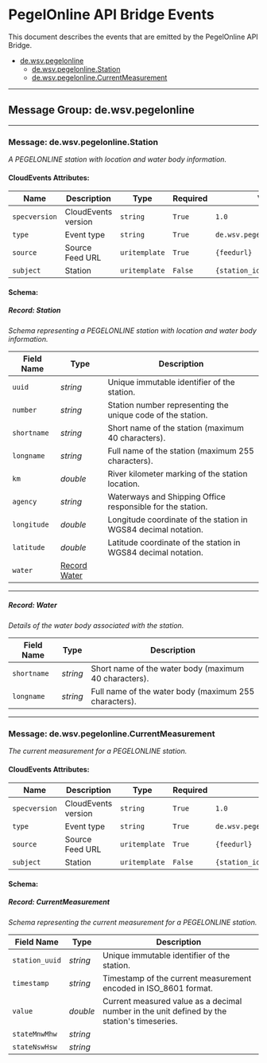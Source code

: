 # PegelOnline API Bridge Events

This document describes the events that are emitted by the PegelOnline API Bridge.

- [de.wsv.pegelonline](#message-group-dewsvpegelonline)
  - [de.wsv.pegelonline.Station](#message-dewsvpegelonlinestation)
  - [de.wsv.pegelonline.CurrentMeasurement](#message-dewsvpegelonlinecurrentmeasurement)

---

## Message Group: de.wsv.pegelonline

---

### Message: de.wsv.pegelonline.Station

*A PEGELONLINE station with location and water body information.*

#### CloudEvents Attributes:

| **Name**    | **Description** | **Type**     | **Required** | **Value** |
|-------------|-----------------|--------------|--------------|-----------|
| `specversion` | CloudEvents version | `string` | `True` | `1.0` |
| `type` | Event type | `string` | `True` | `de.wsv.pegelonline.Station` |
| `source` | Source Feed URL | `uritemplate` | `True` | `{feedurl}` |
| `subject` | Station | `uritemplate` | `False` | `{station_id}` |

#### Schema:

##### Record: Station

*Schema representing a PEGELONLINE station with location and water body information.*

| **Field Name** | **Type** | **Description** |
|----------------|----------|-----------------|
| `uuid` | *string* | Unique immutable identifier of the station. |
| `number` | *string* | Station number representing the unique code of the station. |
| `shortname` | *string* | Short name of the station (maximum 40 characters). |
| `longname` | *string* | Full name of the station (maximum 255 characters). |
| `km` | *double* | River kilometer marking of the station location. |
| `agency` | *string* | Waterways and Shipping Office responsible for the station. |
| `longitude` | *double* | Longitude coordinate of the station in WGS84 decimal notation. |
| `latitude` | *double* | Latitude coordinate of the station in WGS84 decimal notation. |
| `water` | [Record Water](#record-water) |  |

---

##### Record: Water

*Details of the water body associated with the station.*

| **Field Name** | **Type** | **Description** |
|----------------|----------|-----------------|
| `shortname` | *string* | Short name of the water body (maximum 40 characters). |
| `longname` | *string* | Full name of the water body (maximum 255 characters). |
---

### Message: de.wsv.pegelonline.CurrentMeasurement

*The current measurement for a PEGELONLINE station.*

#### CloudEvents Attributes:

| **Name**    | **Description** | **Type**     | **Required** | **Value** |
|-------------|-----------------|--------------|--------------|-----------|
| `specversion` | CloudEvents version | `string` | `True` | `1.0` |
| `type` | Event type | `string` | `True` | `de.wsv.pegelonline.CurrentMeasurement` |
| `source` | Source Feed URL | `uritemplate` | `True` | `{feedurl}` |
| `subject` | Station | `uritemplate` | `False` | `{station_id}` |

#### Schema:

##### Record: CurrentMeasurement

*Schema representing the current measurement for a PEGELONLINE station.*

| **Field Name** | **Type** | **Description** |
|----------------|----------|-----------------|
| `station_uuid` | *string* | Unique immutable identifier of the station. |
| `timestamp` | *string* | Timestamp of the current measurement encoded in ISO_8601 format. |
| `value` | *double* | Current measured value as a decimal number in the unit defined by the station's timeseries. |
| `stateMnwMhw` | *string* |  |
| `stateNswHsw` | *string* |  |
